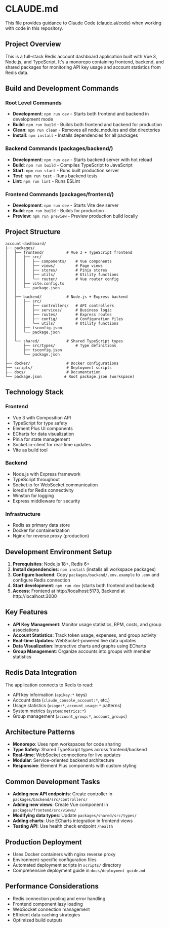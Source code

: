 # CLAUDE.md

This file provides guidance to Claude Code (claude.ai/code) when working with code in this repository.

## Project Overview

This is a full-stack Redis account dashboard application built with Vue 3, Node.js, and TypeScript. It's a monorepo containing frontend, backend, and shared packages for monitoring API key usage and account statistics from Redis data.

## Build and Development Commands

### Root Level Commands
- **Development**: `npm run dev` - Starts both frontend and backend in development mode
- **Build**: `npm run build` - Builds both frontend and backend for production
- **Clean**: `npm run clean` - Removes all node_modules and dist directories
- **Install**: `npm install` - Installs dependencies for all packages

### Backend Commands (packages/backend/)
- **Development**: `npm run dev` - Starts backend server with hot reload
- **Build**: `npm run build` - Compiles TypeScript to JavaScript
- **Start**: `npm run start` - Runs built production server
- **Test**: `npm run test` - Runs backend tests
- **Lint**: `npm run lint` - Runs ESLint

### Frontend Commands (packages/frontend/)
- **Development**: `npm run dev` - Starts Vite dev server
- **Build**: `npm run build` - Builds for production
- **Preview**: `npm run preview` - Preview production build locally

## Project Structure

```
account-dashboard/
├── packages/
│   ├── frontend/          # Vue 3 + TypeScript frontend
│   │   ├── src/
│   │   │   ├── components/    # Vue components
│   │   │   ├── views/         # Page views
│   │   │   ├── stores/        # Pinia stores
│   │   │   ├── utils/         # Utility functions
│   │   │   └── router/        # Vue router config
│   │   ├── vite.config.ts
│   │   └── package.json
│   │
│   ├── backend/           # Node.js + Express backend
│   │   ├── src/
│   │   │   ├── controllers/   # API controllers
│   │   │   ├── services/      # Business logic
│   │   │   ├── routes/        # Express routes
│   │   │   ├── config/        # Configuration files
│   │   │   └── utils/         # Utility functions
│   │   ├── tsconfig.json
│   │   └── package.json
│   │
│   └── shared/            # Shared TypeScript types
│       ├── src/types/         # Type definitions
│       ├── tsconfig.json
│       └── package.json
│
├── docker/                # Docker configurations
├── scripts/               # Deployment scripts
├── docs/                  # Documentation
└── package.json          # Root package.json (workspace)
```

## Technology Stack

### Frontend
- Vue 3 with Composition API
- TypeScript for type safety
- Element Plus UI components
- ECharts for data visualization
- Pinia for state management
- Socket.io-client for real-time updates
- Vite as build tool

### Backend
- Node.js with Express framework
- TypeScript throughout
- Socket.io for WebSocket communication
- ioredis for Redis connectivity
- Winston for logging
- Express middleware for security

### Infrastructure
- Redis as primary data store
- Docker for containerization
- Nginx for reverse proxy (production)

## Development Environment Setup

1. **Prerequisites**: Node.js 18+, Redis 6+
2. **Install dependencies**: `npm install` (installs all workspace packages)
3. **Configure backend**: Copy `packages/backend/.env.example` to `.env` and configure Redis connection
4. **Start development**: `npm run dev` (starts both frontend and backend)
5. **Access**: Frontend at http://localhost:5173, Backend at http://localhost:3000

## Key Features

- **API Key Management**: Monitor usage statistics, RPM, costs, and group associations
- **Account Statistics**: Track token usage, expenses, and group activity
- **Real-time Updates**: WebSocket-powered live data updates
- **Data Visualization**: Interactive charts and graphs using ECharts
- **Group Management**: Organize accounts into groups with member statistics

## Redis Data Integration

The application connects to Redis to read:
- API key information (`apikey:*` keys)
- Account data (`claude_console_account:*`, etc.)
- Usage statistics (`usage:*`, `account_usage:*` patterns)
- System metrics (`system:metrics:*`)
- Group management (`account_group:*`, `account_groups`)

## Architecture Patterns

- **Monorepo**: Uses npm workspaces for code sharing
- **Type Safety**: Shared TypeScript types across frontend/backend
- **Real-time**: WebSocket connections for live updates
- **Modular**: Service-oriented backend architecture
- **Responsive**: Element Plus components with custom styling

## Common Development Tasks

- **Adding new API endpoints**: Create controller in `packages/backend/src/controllers/`
- **Adding new views**: Create Vue component in `packages/frontend/src/views/`
- **Modifying data types**: Update `packages/shared/src/types/`
- **Adding charts**: Use ECharts integration in frontend views
- **Testing API**: Use health check endpoint `/health`

## Production Deployment

- Uses Docker containers with nginx reverse proxy
- Environment-specific configuration files
- Automated deployment scripts in `scripts/` directory
- Comprehensive deployment guide in `docs/deployment-guide.md`

## Performance Considerations

- Redis connection pooling and error handling
- Frontend component lazy loading
- WebSocket connection management
- Efficient data caching strategies
- Optimized build outputs